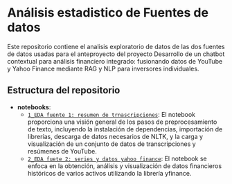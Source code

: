# Análisis estadistico de Fuentes de datos

Este repositorio contiene el analisis exploratorio de datos de las dos fuentes de datos usadas para el anteproyecto del proyecto Desarrollo de un chatbot contextual para análisis financiero integrado: fusionando datos de YouTube y Yahoo Finance mediante RAG y NLP para inversores individuales.
## Estructura del repositorio

- **notebooks**:
  - [`1_EDA fuente 1: resumen de trnascripciones`](eda_transcripciones_resumenes.ipynb):  El notebook proporciona una visión general de los pasos de preprocesamiento de texto, incluyendo la instalación de dependencias, importación de librerías, descarga de datos necesarios de NLTK, y la carga y visualización de un conjunto de datos de transcripciones y resúmenes de YouTube.
  - [`2_EDA fuete 2: series y datos yahoo finance`](eda_data_yahoo_finance_v2.ipynb): El notebook se enfoca en la obtención, análisis y visualización de datos financieros históricos de varios activos utilizando la librería yfinance.
